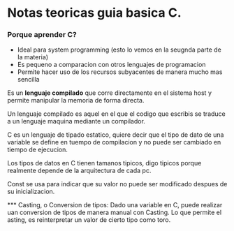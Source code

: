 # Notas teoricas guia basica C.

### Porque aprender C? 
- Ideal para system programming (esto lo vemos en la seugnda parte de la materia)
- Es pequeno a comparacion con otros lenguajes de programacion
- Permite hacer uso de los recursos subyacentes de manera mucho mas sencilla 

Es un **lenguaje compilado** que corre directamente en el sistema host y permite manipular la memoria de forma directa.

Un lenguaje compilado es aquel en el que el codigo que escribis se traduce a un lenguaje maquina mediante un compilador.

C es un lenguaje de tipado estatico, quiere decir que el tipo de dato de una variable se define en tuempo de compilacion y no puede ser cambiado en tiempo de ejecucion. 

Los tipos de datos en C tienen tamanos tipicos, digo tipicos porque realmente depende de la arquitectura de cada pc. 

Const se usa para indicar que su valor no puede ser modificado despues de su inicializacion. 


*** Casting, o Conversion de tipos: 
Dado una variable en C, puede realizar uan conversion de tipos de manera manual con Casting. Lo que permite el asting, es reinterpretar un valor de cierto tipo como toro. 
